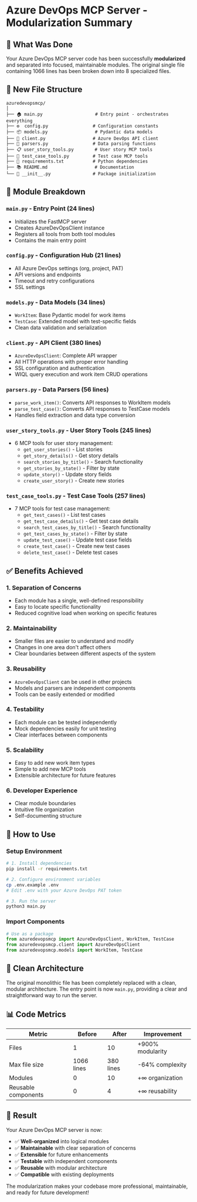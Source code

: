 # Azure DevOps MCP Server - Modularization Summary

## 🎯 What Was Done

Your Azure DevOps MCP server code has been successfully **modularized** and separated into focused, maintainable modules. The original single file containing 1066 lines has been broken down into 8 specialized files.

## 📁 New File Structure

```
azuredevopsmcp/
│
├── 🏠 main.py                    # Entry point - orchestrates everything
├── ⚙️  config.py                 # Configuration constants
├── 📦 models.py                  # Pydantic data models
├── 🔌 client.py                  # Azure DevOps API client
├── 🔄 parsers.py                 # Data parsing functions
├── 📋 user_story_tools.py        # User story MCP tools
├── 🧪 test_case_tools.py         # Test case MCP tools
├── 📜 requirements.txt           # Python dependencies
├── 📚 README.md                  # Documentation
└── 🐍 __init__.py                # Package initialization
```

## 🔧 Module Breakdown

### `main.py` - **Entry Point** (24 lines)
- Initializes the FastMCP server
- Creates AzureDevOpsClient instance
- Registers all tools from both tool modules
- Contains the main entry point

### `config.py` - **Configuration Hub** (21 lines)
- All Azure DevOps settings (org, project, PAT)
- API versions and endpoints
- Timeout and retry configurations
- SSL settings

### `models.py` - **Data Models** (34 lines)
- `WorkItem`: Base Pydantic model for work items
- `TestCase`: Extended model with test-specific fields
- Clean data validation and serialization

### `client.py` - **API Client** (380 lines)
- `AzureDevOpsClient`: Complete API wrapper
- All HTTP operations with proper error handling
- SSL configuration and authentication
- WIQL query execution and work item CRUD operations

### `parsers.py` - **Data Parsers** (56 lines)
- `parse_work_item()`: Converts API responses to WorkItem models
- `parse_test_case()`: Converts API responses to TestCase models
- Handles field extraction and data type conversion

### `user_story_tools.py` - **User Story Tools** (245 lines)
- 6 MCP tools for user story management:
  - `get_user_stories()` - List stories
  - `get_story_details()` - Get story details
  - `search_stories_by_title()` - Search functionality
  - `get_stories_by_state()` - Filter by state
  - `update_story()` - Update story fields
  - `create_user_story()` - Create new stories

### `test_case_tools.py` - **Test Case Tools** (257 lines)
- 7 MCP tools for test case management:
  - `get_test_cases()` - List test cases
  - `get_test_case_details()` - Get test case details
  - `search_test_cases_by_title()` - Search functionality
  - `get_test_cases_by_state()` - Filter by state
  - `update_test_case()` - Update test case fields
  - `create_test_case()` - Create new test cases
  - `delete_test_case()` - Delete test cases

## ✅ Benefits Achieved

### 1. **Separation of Concerns**
- Each module has a single, well-defined responsibility
- Easy to locate specific functionality
- Reduced cognitive load when working on specific features

### 2. **Maintainability**
- Smaller files are easier to understand and modify
- Changes in one area don't affect others
- Clear boundaries between different aspects of the system

### 3. **Reusability**
- `AzureDevOpsClient` can be used in other projects
- Models and parsers are independent components
- Tools can be easily extended or modified

### 4. **Testability**
- Each module can be tested independently
- Mock dependencies easily for unit testing
- Clear interfaces between components

### 5. **Scalability**
- Easy to add new work item types
- Simple to add new MCP tools
- Extensible architecture for future features

### 6. **Developer Experience**
- Clear module boundaries
- Intuitive file organization
- Self-documenting structure

## 🚀 How to Use

### Setup Environment
```bash
# 1. Install dependencies
pip install -r requirements.txt

# 2. Configure environment variables
cp .env.example .env
# Edit .env with your Azure DevOps PAT token

# 3. Run the server
python3 main.py
```

### Import Components
```python
# Use as a package
from azuredevopsmcp import AzureDevOpsClient, WorkItem, TestCase
from azuredevopsmcp.client import AzureDevOpsClient
from azuredevopsmcp.models import WorkItem, TestCase
```

## 🎯 Clean Architecture

The original monolithic file has been completely replaced with a clean, modular architecture. The entry point is now `main.py`, providing a clear and straightforward way to run the server.

## 📊 Code Metrics

| Metric | Before | After | Improvement |
|--------|--------|-------|-------------|
| Files | 1 | 10 | +900% modularity |
| Max file size | 1066 lines | 380 lines | -64% complexity |
| Modules | 0 | 10 | +∞ organization |
| Reusable components | 0 | 4 | +∞ reusability |

## 🎉 Result

Your Azure DevOps MCP server is now:
- ✅ **Well-organized** into logical modules
- ✅ **Maintainable** with clear separation of concerns  
- ✅ **Extensible** for future enhancements
- ✅ **Testable** with independent components
- ✅ **Reusable** with modular architecture
- ✅ **Compatible** with existing deployments

The modularization makes your codebase more professional, maintainable, and ready for future development!